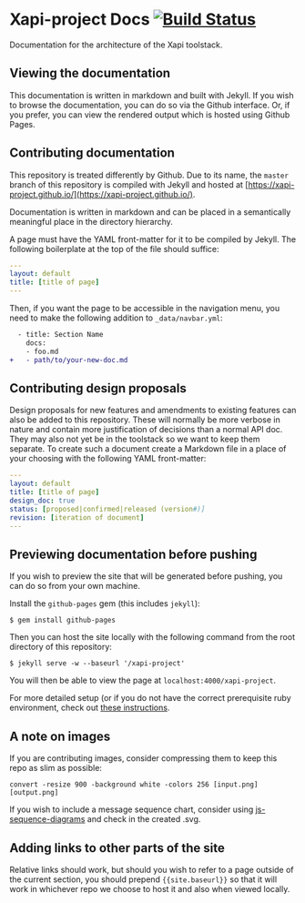 # Xapi-project Docs [![Build Status](https://travis-ci.org/xapi-project/xapi-project.github.io.png)](https://travis-ci.org/xapi-project/xapi-project.github.io)

Documentation for the architecture of the Xapi toolstack.

## Viewing the documentation
This documentation is written in markdown and built with Jekyll. If you wish to
browse the documentation, you can do so via the Github interface. Or, if you
prefer, you can view the rendered output which is hosted using Github Pages.

## Contributing documentation
This repository is treated differently by Github. Due to its name, the `master`
branch of this repository is compiled with Jekyll and hosted at
[https://xapi-project.github.io/](https://xapi-project.github.io/).

Documentation is written in markdown and can be placed in a semantically
meaningful place in the directory hierarchy.

A page must have the YAML front-matter for it to be compiled by Jekyll. The
following boilerplate at the top of the file should suffice:

```yaml
---
layout: default
title: [title of page]
---
```

Then, if you want the page to be accessible in the navigation menu, you need to
make the following addition to `_data/navbar.yml`:

```diff
  - title: Section Name
    docs:
    - foo.md
+   - path/to/your-new-doc.md
```

## Contributing design proposals
Design proposals for new features and amendments to existing features can also
be added to this repository. These will normally be more verbose in nature and
contain more justification of decisions than a normal API doc. They may also
not yet be in the toolstack so we want to keep them separate. To create such
a document create a Markdown file in a place of your choosing with the
following YAML front-matter:

```yaml
---
layout: default
title: [title of page]
design_doc: true
status: [proposed|confirmed|released (version#)]
revision: [iteration of document]
---
```

## Previewing documentation before pushing

If you wish to preview the site that will be generated before pushing, you can
do so from your own machine.

Install the `github-pages` gem (this includes `jekyll`):

```
$ gem install github-pages
```

Then you can host the site locally with the following command from the root
directory of this repository:

```
$ jekyll serve -w --baseurl '/xapi-project'
```

You will then be able to view the page at `localhost:4000/xapi-project`.

For more detailed setup (or if you do not have the correct prerequisite ruby environment, check out [these instructions](https://help.github.com/articles/using-jekyll-with-pages/#installing-jekyll).

## A note on images
If you are contributing images, consider compressing them to keep this repo as
slim as possible:

```
convert -resize 900 -background white -colors 256 [input.png] [output.png]
```

If you wish to include a message sequence chart, consider using
[js-sequence-diagrams](http://bramp.github.io/js-sequence-diagrams/) and
check in the created .svg.

## Adding links to other parts of the site
Relative links should work, but should you wish to refer to a page outside of
the current section, you should prepend `{{site.baseurl}}` so that it will work
in whichever repo we choose to host it and also when viewed locally.
